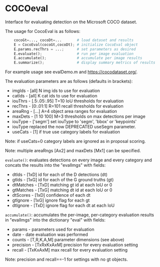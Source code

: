 # COCOeval

Interface for evaluating detection on the Microsoft COCO dataset.

The usage for CocoEval is as follows:
```python
    cocoGt=..., cocoDt=...       # load dataset and results
    E = CocoEval(cocoGt,cocoDt); # initialize CocoEval object
    E.params.recThrs = ...;      # set parameters as desired
    E.evaluate();                # run per image evaluation
    E.accumulate();              # accumulate per image results
    E.summarize();               # display summary metrics of results
```
For example usage see evalDemo.m and https://cocodataset.org/.

The evaluation parameters are as follows (defaults in brackets):
- imgIds     - [all] N img ids to use for evaluation
- catIds     - [all] K cat ids to use for evaluation
- iouThrs    - [.5:.05:.95] T=10 IoU thresholds for evaluation
- recThrs    - [0:.01:1] R=101 recall thresholds for evaluation
- areaRng    - [...] A=4 object area ranges for evaluation
- maxDets    - [1 10 100] M=3 thresholds on max detections per image
- iouType    - ['segm'] set iouType to 'segm', 'bbox' or 'keypoints'
- iouType replaced the now DEPRECATED useSegm parameter.
- useCats    - [1] if true use category labels for evaluation

Note: if useCats=0 category labels are ignored as in proposal scoring.

Note: multiple areaRngs [Ax2] and maxDets [Mx1] can be specified.

`evaluate()`: evaluates detections on every image and every category and concats the results into the "evalImgs" with fields:
- dtIds      - [1xD] id for each of the D detections (dt)
- gtIds      - [1xG] id for each of the G ground truths (gt)
- dtMatches  - [TxD] matching gt id at each IoU or 0
- gtMatches  - [TxG] matching dt id at each IoU or 0
- dtScores   - [1xD] confidence of each dt
- gtIgnore   - [1xG] ignore flag for each gt
- dtIgnore   - [TxD] ignore flag for each dt at each IoU

`accumulate()`: accumulates the per-image, per-category evaluation results in "evalImgs" into the dictionary "eval" with fields:
- params     - parameters used for evaluation
- date       - date evaluation was performed
- counts     - [T,R,K,A,M] parameter dimensions (see above)
- precision  - [TxRxKxAxM] precision for every evaluation setting
- recall     - [TxKxAxM] max recall for every evaluation setting

Note: precision and recall==-1 for settings with no gt objects.